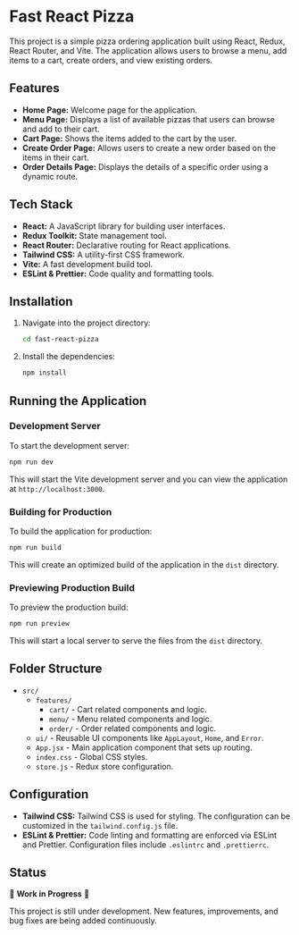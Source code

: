# Fast React Pizza

This project is a simple pizza ordering application built using React, Redux, React Router, and Vite. The application allows users to browse a menu, add items to a cart, create orders, and view existing orders.

## Features

- **Home Page:** Welcome page for the application.
- **Menu Page:** Displays a list of available pizzas that users can browse and add to their cart.
- **Cart Page:** Shows the items added to the cart by the user.
- **Create Order Page:** Allows users to create a new order based on the items in their cart.
- **Order Details Page:** Displays the details of a specific order using a dynamic route.

## Tech Stack

- **React:** A JavaScript library for building user interfaces.
- **Redux Toolkit:** State management tool.
- **React Router:** Declarative routing for React applications.
- **Tailwind CSS:** A utility-first CSS framework.
- **Vite:** A fast development build tool.
- **ESLint & Prettier:** Code quality and formatting tools.

## Installation

1. Navigate into the project directory:

   ```bash
   cd fast-react-pizza
   ```

2. Install the dependencies:

   ```bash
   npm install
   ```

## Running the Application

### Development Server

To start the development server:

```bash
npm run dev
```

This will start the Vite development server and you can view the application at `http://localhost:3000`.

### Building for Production

To build the application for production:

```bash
npm run build
```

This will create an optimized build of the application in the `dist` directory.

### Previewing Production Build

To preview the production build:

```bash
npm run preview
```

This will start a local server to serve the files from the `dist` directory.

## Folder Structure

- `src/`
  - `features/`
    - `cart/` - Cart related components and logic.
    - `menu/` - Menu related components and logic.
    - `order/` - Order related components and logic.
  - `ui/` - Reusable UI components like `AppLayout`, `Home`, and `Error`.
  - `App.jsx` - Main application component that sets up routing.
  - `index.css` - Global CSS styles.
  - `store.js` - Redux store configuration.

## Configuration

- **Tailwind CSS:** Tailwind CSS is used for styling. The configuration can be customized in the `tailwind.config.js` file.
- **ESLint & Prettier:** Code linting and formatting are enforced via ESLint and Prettier. Configuration files include `.eslintrc` and `.prettierrc`.

## Status

🚧 **Work in Progress** 🚧

This project is still under development. New features, improvements, and bug fixes are being added continuously.
